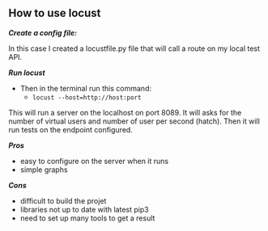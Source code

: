 ## How to use locust

**_Create a config file:_** 

In this case I created a locustfile.py file that will call a route on my local test API. 

**_Run locust_**

* Then in the terminal run this command: 
   * `locust --host=http://host:port` 

This will run a server on the localhost on port 8089. It will asks for the number of virtual users and number of user per second (hatch). 
Then it will run tests on the endpoint configured.

**_Pros_**

- easy to configure on the server when it runs
- simple graphs  

**_Cons_**

- difficult to build the projet 
- libraries not up to date with latest pip3
- need to set up many tools to get a result
